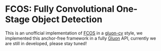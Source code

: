 # FCOS: Fully Convolutional One-Stage Object Detection

This is an unofficial implementation of [FCOS](https://arxiv.org/abs/1904.01355) in a [gluon-cv](http://gluon-cv.mxnet.io) style, we implemented this anchor-free framework in a fully [Gluon](https://mxnet.incubator.apache.org/versions/master/gluon/index.html) API, currently we are still in developed, please stay tuned! 


